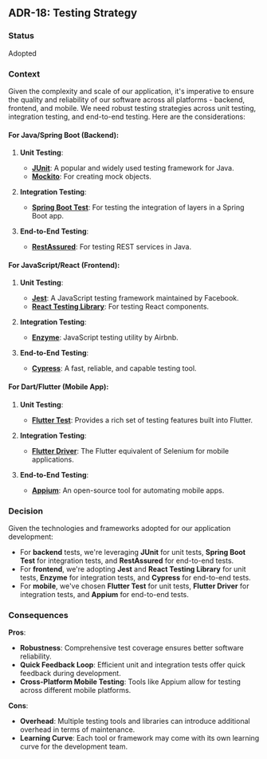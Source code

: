 ## ADR-18: Testing Strategy

### Status
Adopted

### Context
Given the complexity and scale of our application, it's imperative to ensure the quality and reliability of our software across all platforms - backend, frontend, and mobile. We need robust testing strategies across unit testing, integration testing, and end-to-end testing. Here are the considerations:

#### For Java/Spring Boot (Backend):
1. **Unit Testing**:
    - **[JUnit](https://junit.org/junit5/)**: A popular and widely used testing framework for Java.
    - **[Mockito](https://site.mockito.org/)**: For creating mock objects.

2. **Integration Testing**:
    - **[Spring Boot Test](https://spring.io/guides/gs/testing-web/)**: For testing the integration of layers in a Spring Boot app.

3. **End-to-End Testing**:
    - **[RestAssured](https://rest-assured.io/)**: For testing REST services in Java.

#### For JavaScript/React (Frontend):
1. **Unit Testing**:
    - **[Jest](https://jestjs.io/)**: A JavaScript testing framework maintained by Facebook.
    - **[React Testing Library](https://testing-library.com/docs/react-testing-library/intro/)**: For testing React components.

2. **Integration Testing**:
    - **[Enzyme](https://enzymejs.github.io/enzyme/)**: JavaScript testing utility by Airbnb.

3. **End-to-End Testing**:
    - **[Cypress](https://www.cypress.io/)**: A fast, reliable, and capable testing tool.

#### For Dart/Flutter (Mobile App):
1. **Unit Testing**:
    - **[Flutter Test](https://flutter.dev/docs/testing)**: Provides a rich set of testing features built into Flutter.

2. **Integration Testing**:
    - **[Flutter Driver](https://flutter.dev/docs/cookbook/testing/integration/introduction)**: The Flutter equivalent of Selenium for mobile applications.

3. **End-to-End Testing**:
    - **[Appium](http://appium.io/)**: An open-source tool for automating mobile apps.

### Decision
Given the technologies and frameworks adopted for our application development:

- For **backend** tests, we're leveraging **JUnit** for unit tests, **Spring Boot Test** for integration tests, and **RestAssured** for end-to-end tests.
- For **frontend**, we're adopting **Jest** and **React Testing Library** for unit tests, **Enzyme** for integration tests, and **Cypress** for end-to-end tests.
- For **mobile**, we've chosen **Flutter Test** for unit tests, **Flutter Driver** for integration tests, and **Appium** for end-to-end tests.

### Consequences
**Pros**:
- **Robustness**: Comprehensive test coverage ensures better software reliability.
- **Quick Feedback Loop**: Efficient unit and integration tests offer quick feedback during development.
- **Cross-Platform Mobile Testing**: Tools like Appium allow for testing across different mobile platforms.

**Cons**:
- **Overhead**: Multiple testing tools and libraries can introduce additional overhead in terms of maintenance.
- **Learning Curve**: Each tool or framework may come with its own learning curve for the development team.

